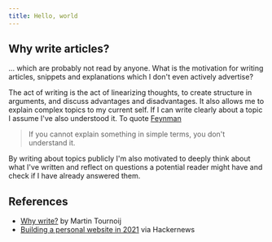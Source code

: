 ```yaml
---
title: Hello, world
---
```


## Why write articles? 

... which are probably not read by anyone.  What is the motivation for writing articles, snippets and explanations which I don't even actively advertise? 

The act of writing is the act of linearizing thoughts, to create structure in arguments, and discuss advantages and disadvantages. It also allows me to explain complex topics to my current self. If I can write clearly about a topic I assume I've also understood it. To quote [Feynman](https://en.wikipedia.org/wiki/Richard_Feynman)

> If you cannot explain something in simple terms, you don't understand it.

By writing about topics publicly I'm also motivated to deeply think about what I've written and reflect on questions a potential reader might have and check if I have already answered them.

## References

- [Why write?](https://www.arp242.net/why-write.html) by Martin Tournoij
- [Building a personal website in 2021](https://news.ycombinator.com/item?id=27173728) via Hackernews
